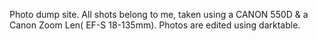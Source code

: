 Photo dump site. All shots belong to me, taken using a CANON 550D & a Canon Zoom Len( EF-S 18-135mm). Photos are edited using darktable.

